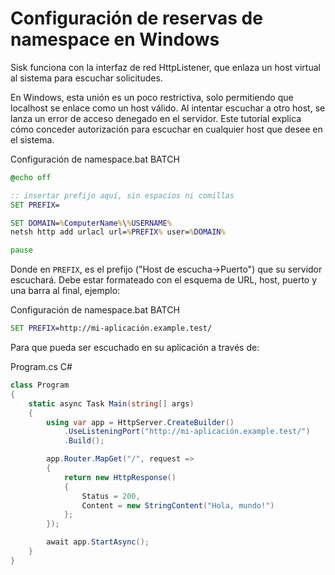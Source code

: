 # Configuración de reservas de namespace en Windows

Sisk funciona con la interfaz de red HttpListener, que enlaza un host virtual al sistema para escuchar solicitudes.

En Windows, esta unión es un poco restrictiva, solo permitiendo que localhost se enlace como un host válido. Al intentar escuchar a otro host, se lanza un error de acceso denegado en el servidor. Este tutorial explica cómo conceder autorización para escuchar en cualquier host que desee en el sistema.

<div class="script-header">
    <span>
        Configuración de namespace.bat
    </span>
    <span>
        BATCH
    </span>
</div>

```bat
@echo off

:: insertar prefijo aquí, sin espacios ni comillas
SET PREFIX=

SET DOMAIN=%ComputerName%\%USERNAME%
netsh http add urlacl url=%PREFIX% user=%DOMAIN%

pause
```

Donde en `PREFIX`, es el prefijo ("Host de escucha->Puerto") que su servidor escuchará. Debe estar formateado con el esquema de URL, host, puerto y una barra al final, ejemplo:

<div class="script-header">
    <span>
        Configuración de namespace.bat
    </span>
    <span>
        BATCH
    </span>
</div>

```bat
SET PREFIX=http://mi-aplicación.example.test/
```

Para que pueda ser escuchado en su aplicación a través de:

<div class="script-header">
    <span>
        Program.cs
    </span>
    <span>
        C#
    </span>
</div>

```csharp
class Program
{
    static async Task Main(string[] args)
    {
        using var app = HttpServer.CreateBuilder()
            .UseListeningPort("http://mi-aplicación.example.test/")
            .Build();

        app.Router.MapGet("/", request =>
        {
            return new HttpResponse()
            {
                Status = 200,
                Content = new StringContent("Hola, mundo!")
            };
        });

        await app.StartAsync();
    }
}
```